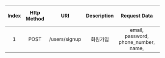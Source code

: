 | Index  | Http Method |  URI            |  Description    |  Request Data   |  Response Status Code   |
|:--------:|:-----------:|:----------------:|:----------------:|:----------------:|:----------------:|
| 1 |  POST | /users/signup | 회원가입  | email, password, phone_number, name,  | 201
